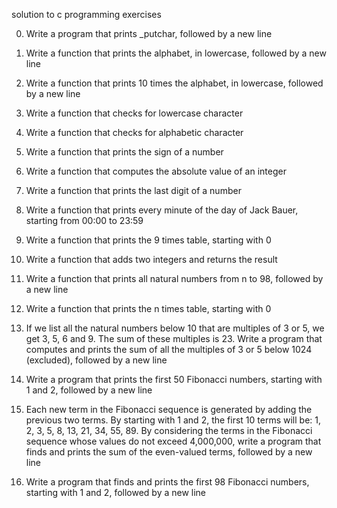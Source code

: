 solution to c programming exercises

0. Write a program that prints _putchar, followed by a new line

1. Write a function that prints the alphabet, in lowercase, followed by a new line

2. Write a function that prints 10 times the alphabet, in lowercase, followed by a new line

3. Write a function that checks for lowercase character

4. Write a function that checks for alphabetic character

5. Write a function that prints the sign of a number

6. Write a function that computes the absolute value of an integer

7. Write a function that prints the last digit of a number

8. Write a function that prints every minute of the day of Jack Bauer, starting from 00:00 to 23:59

9. Write a function that prints the 9 times table, starting with 0

10. Write a function that adds two integers and returns the result

11. Write a function that prints all natural numbers from n to 98, followed by a new line

12. Write a function that prints the n times table, starting with 0

13. If we list all the natural numbers below 10 that are multiples of 3 or 5, we get 3, 5, 6 and 9. The sum of these multiples is 23. Write a program that computes and prints the sum of all the multiples of 3 or 5 below 1024 (excluded), followed by a new line

14. Write a program that prints the first 50 Fibonacci numbers, starting with 1 and 2, followed by a new line

15. Each new term in the Fibonacci sequence is generated by adding the previous two terms. By starting with 1 and 2, the first 10 terms will be: 1, 2, 3, 5, 8, 13, 21, 34, 55, 89. By considering the terms in the Fibonacci sequence whose values do not exceed 4,000,000, write a program that finds and prints the sum of the even-valued terms, followed by a new line

16. Write a program that finds and prints the first 98 Fibonacci numbers, starting with 1 and 2, followed by a new line
